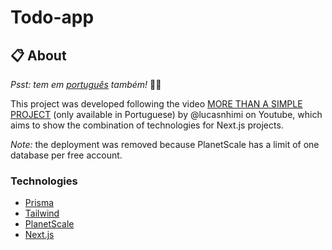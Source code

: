 # Todo-app

## :clipboard: About

_Psst: tem em [português](/README-pt.md) também!_ :raising_hand_man:

This project was developed following the video [MORE THAN A SIMPLE PROJECT](https://www.youtube.com/watch?v=CmgPN76qA9o) (only available in Portuguese) by @lucasnhimi on Youtube, which aims to show the combination of technologies for Next.js projects.

_Note:_ the deployment was removed because PlanetScale has a limit of one database per free account.

### Technologies

- [Prisma](https://www.prisma.io/)
- [Tailwind](https://tailwindcss.com/)
- [PlanetScale](https://planetscale.com/)
- [Next.js](https://nextjs.org/)
